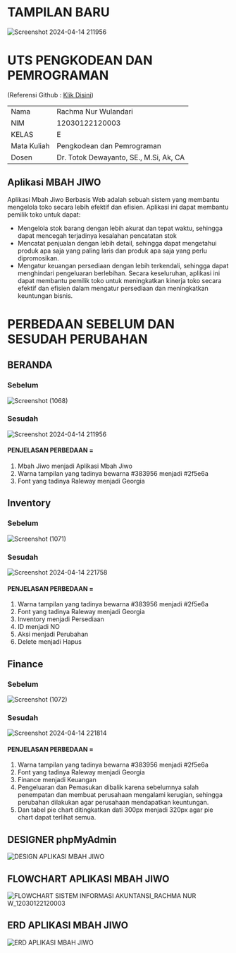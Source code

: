 # TAMPILAN BARU #
![Screenshot 2024-04-14 211956](https://github.com/rachmanurwulandari/PengkodeanDanPemrograman-SistemPersediaan/assets/152131726/e91c2488-d97d-41a1-a6e7-84ace73dc4b1)

# UTS PENGKODEAN DAN PEMROGRAMAN #
</teks>
<p>(Referensi Github : <a href="https://github.com/farisfaikar/mbah-jiwo.git">Klik Disini</a>)</p>

<table align="center">
  <tr><td>Nama</td><td>Rachma Nur Wulandari</td></tr> 
  <tr><td>NIM</td><td>12030122120003</td></tr>
  <tr><td>KELAS</td><td>E</td></tr>
  <tr><td>Mata Kuliah</td><td>Pengkodean dan Pemrograman</td></tr>
  <tr><td>Dosen</td><td>Dr. Totok Dewayanto, SE., M.Si, Ak, CA</td></tr>
</table>

## Aplikasi MBAH JIWO #
Aplikasi Mbah Jiwo Berbasis Web adalah sebuah sistem yang membantu mengelola toko secara lebih efektif dan efisien. Aplikasi ini dapat membantu pemilik toko untuk dapat:
- Mengelola stok barang dengan lebih akurat dan tepat waktu, sehingga dapat mencegah terjadinya kesalahan pencatatan stok
- Mencatat penjualan dengan lebih detail, sehingga dapat mengetahui produk apa saja yang paling laris dan produk apa saja yang perlu dipromosikan.
- Mengatur keuangan persediaan dengan lebih terkendali, sehingga dapat menghindari pengeluaran berlebihan.
Secara keseluruhan, aplikasi ini dapat membantu pemilik toko untuk meningkatkan kinerja toko secara efektif dan efisien dalam mengatur persediaan dan meningkatkan keuntungan bisnis.

# PERBEDAAN SEBELUM DAN SESUDAH PERUBAHAN
## BERANDA
### Sebelum
![Screenshot (1068)](https://github.com/rachmanurwulandari/PengkodeanDanPemrograman-SistemPersediaan/assets/152131726/b035eb0b-c603-4b4a-aef4-86df8f30fed8)
### Sesudah
![Screenshot 2024-04-14 211956](https://github.com/rachmanurwulandari/PengkodeanDanPemrograman-SistemPersediaan/assets/152131726/487da7c6-7206-40e3-9fc4-0bf6e4fbef5d)
#### PENJELASAN PERBEDAAN = 
1. Mbah Jiwo menjadi Aplikasi Mbah Jiwo
2. Warna tampilan yang tadinya bewarna #383956 menjadi #2f5e6a
3. Font yang tadinya Raleway menjadi Georgia
   
## Inventory
### Sebelum
![Screenshot (1071)](https://github.com/rachmanurwulandari/PengkodeanDanPemrograman-SistemPersediaan/assets/152131726/9d16dcf9-ebce-472b-ac31-238e18d5ff0c)
### Sesudah
![Screenshot 2024-04-14 221758](https://github.com/rachmanurwulandari/PengkodeanDanPemrograman-SistemPersediaan/assets/152131726/c772b72f-2a0a-42e5-b616-fe2126666809)
#### PENJELASAN PERBEDAAN = 
1. Warna tampilan yang tadinya bewarna #383956 menjadi #2f5e6a
2. Font yang tadinya Raleway menjadi Georgia
3. Inventory menjadi Persediaan
4. ID menjadi NO
5. Aksi menjadi Perubahan
6. Delete menjadi Hapus

## Finance
### Sebelum
![Screenshot (1072)](https://github.com/rachmanurwulandari/PengkodeanDanPemrograman-SistemPersediaan/assets/152131726/e4133b18-0554-48da-a4e4-beb40d6a65f5)
### Sesudah 
![Screenshot 2024-04-14 221814](https://github.com/rachmanurwulandari/PengkodeanDanPemrograman-SistemPersediaan/assets/152131726/863dbfa8-21e8-4383-8f19-a1e07bdb7eaf)
#### PENJELASAN PERBEDAAN = 
1. Warna tampilan yang tadinya bewarna #383956 menjadi #2f5e6a
2. Font yang tadinya Raleway menjadi Georgia
3. Finance menjadi Keuangan
4. Pengeluaran dan Pemasukan dibalik karena sebelumnya salah penempatan dan membuat perusahaan mengalami kerugian, sehingga perubahan dilakukan agar perusahaan mendapatkan keuntungan.
5. Dan tabel pie chart ditingkatkan dati 300px menjadi 320px agar pie chart dapat terlihat semua.

## DESIGNER phpMyAdmin
![DESIGN APLIKASI MBAH JIWO](https://github.com/rachmanurwulandari/PengkodeanDanPemrograman-SistemPersediaan/assets/152131726/346dad1f-36e6-4883-bf60-3c09a11e1f41)

## FLOWCHART APLIKASI MBAH JIWO
![FLOWCHART SISTEM INFORMASI AKUNTANSI_RACHMA NUR W_12030122120003](https://github.com/rachmanurwulandari/PengkodeanDanPemrograman-SistemPersediaan/assets/152131726/a5e04e70-2956-4e43-b793-6669185dd4c3)

## ERD APLIKASI MBAH JIWO
![ERD APLIKASI MBAH JIWO](https://github.com/rachmanurwulandari/PengkodeanDanPemrograman-SistemPersediaan/assets/152131726/3b4667ac-2eb2-40b1-b8bd-a4f6eacad585)

